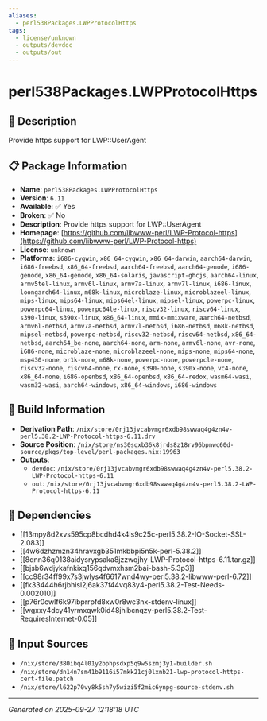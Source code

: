 ```yaml
---
aliases:
  - perl538Packages.LWPProtocolHttps
tags:
  - license/unknown
  - outputs/devdoc
  - outputs/out
---
```


# perl538Packages.LWPProtocolHttps

## 📝 Description

Provide https support for LWP::UserAgent

## 📋 Package Information

- **Name**: `perl538Packages.LWPProtocolHttps`
- **Version**: `6.11`
- **Available**: ✅ Yes
- **Broken**: ✅ No
- **Description**: Provide https support for LWP::UserAgent
- **Homepage**: [https://github.com/libwww-perl/LWP-Protocol-https](https://github.com/libwww-perl/LWP-Protocol-https)
- **License**: `unknown`
- **Platforms**: `i686-cygwin`, `x86_64-cygwin`, `x86_64-darwin`, `aarch64-darwin`, `i686-freebsd`, `x86_64-freebsd`, `aarch64-freebsd`, `aarch64-genode`, `i686-genode`, `x86_64-genode`, `x86_64-solaris`, `javascript-ghcjs`, `aarch64-linux`, `armv5tel-linux`, `armv6l-linux`, `armv7a-linux`, `armv7l-linux`, `i686-linux`, `loongarch64-linux`, `m68k-linux`, `microblaze-linux`, `microblazeel-linux`, `mips-linux`, `mips64-linux`, `mips64el-linux`, `mipsel-linux`, `powerpc-linux`, `powerpc64-linux`, `powerpc64le-linux`, `riscv32-linux`, `riscv64-linux`, `s390-linux`, `s390x-linux`, `x86_64-linux`, `mmix-mmixware`, `aarch64-netbsd`, `armv6l-netbsd`, `armv7a-netbsd`, `armv7l-netbsd`, `i686-netbsd`, `m68k-netbsd`, `mipsel-netbsd`, `powerpc-netbsd`, `riscv32-netbsd`, `riscv64-netbsd`, `x86_64-netbsd`, `aarch64_be-none`, `aarch64-none`, `arm-none`, `armv6l-none`, `avr-none`, `i686-none`, `microblaze-none`, `microblazeel-none`, `mips-none`, `mips64-none`, `msp430-none`, `or1k-none`, `m68k-none`, `powerpc-none`, `powerpcle-none`, `riscv32-none`, `riscv64-none`, `rx-none`, `s390-none`, `s390x-none`, `vc4-none`, `x86_64-none`, `i686-openbsd`, `x86_64-openbsd`, `x86_64-redox`, `wasm64-wasi`, `wasm32-wasi`, `aarch64-windows`, `x86_64-windows`, `i686-windows`

## 🔧 Build Information

- **Derivation Path**: `/nix/store/0rj13jvcabvmgr6xdb98swwaq4g4zn4v-perl5.38.2-LWP-Protocol-https-6.11.drv`
- **Source Position**: `/nix/store/ns30sqxb36k8jrds8z18rv96bpnwc60d-source/pkgs/top-level/perl-packages.nix:19963`
- **Outputs**:
  - `devdoc`:  `/nix/store/0rj13jvcabvmgr6xdb98swwaq4g4zn4v-perl5.38.2-LWP-Protocol-https-6.11`
  - `out`:  `/nix/store/0rj13jvcabvmgr6xdb98swwaq4g4zn4v-perl5.38.2-LWP-Protocol-https-6.11`

## 🔗 Dependencies

- [[13mpy8d2xvs595cp8bcdhd4k4ls9c25c-perl5.38.2-IO-Socket-SSL-2.083]]
- [[4w6dzhzmzn34hravxgb351mkbbpi5n5k-perl-5.38.2]]
- [[8qnn36q0138aidysrypsaka8jzzwqjhy-LWP-Protocol-https-6.11.tar.gz]]
- [[bjsb6wdjykafnkixq156qdvmxhsm2bai-bash-5.3p3]]
- [[cc98r34ff99x7s3jwlys4f6617wnd4wy-perl5.38.2-libwww-perl-6.72]]
- [[fk33444h6rjbhisl2j6ak37f44vq83y4-perl5.38.2-Test-Needs-0.002010]]
- [[p76r0cwlf6k97ibprrpfd8xw0r8wc3nx-stdenv-linux]]
- [[wgxxy4dcy41yrmxqwk0id48jhlbcnqzy-perl5.38.2-Test-RequiresInternet-0.05]]

## 📁 Input Sources

- `/nix/store/380ibq4l01y2bphpsdxp5q9w5szmj3y1-builder.sh`
- `/nix/store/dn14n7sm41b9116i57mkk21cj0lxnb21-lwp-protocol-https-cert-file.patch`
- `/nix/store/l622p70vy8k5sh7y5wizi5f2mic6ynpg-source-stdenv.sh`

---
*Generated on 2025-09-27 12:18:18 UTC*
